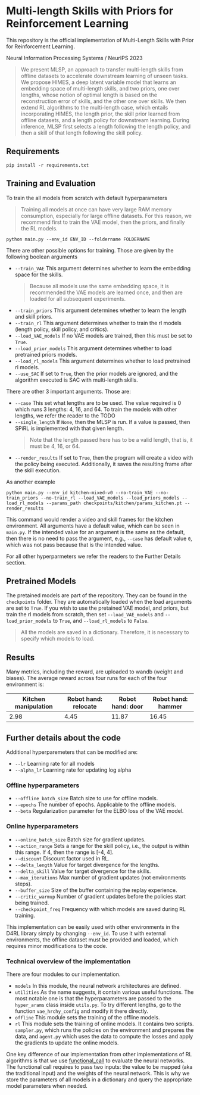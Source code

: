 # Multi-length Skills with Priors for Reinforcement Learning

This repository is the official implementation of Multi-Length Skills with Prior for Reinforcement Learning.  

Neural Information Processing Systems / NeurIPS 2023

> We present MLSP, an approach to transfer multi-length skills from offline datasets to accelerate downstream learning of unseen tasks. We propose HIMES, 
a deep latent variable model that learns an embedding space of multi-length skills, and two priors, one over lengths, whose notion of optimal length is 
based on the reconstruction error of skills, and the other one over skills. We then extend RL algorithms to the multi-length case, which entails 
incorporating HIMES, the length prior, the skill prior learned from offline datasets, and a length policy for downstream learning. During inference, MLSP
first selects a length following the length policy, and then a skill of that length following the skill policy.

## Requirements

```setup
pip install -r requirements.txt
```

## Training and Evaluation

To train the all models from scratch with default hyperparameters

> Training all models at once can have very large RAM memory consumption, especially for large offline datasets. For this reason, we recommend first to train the VAE model, then the priors, and finally the RL models.

```main
python main.py --env_id ENV_ID --foldername FOLDERNAME
```

There are other possible options for training. Those are given by the following boolean arguments

- `--train_VAE` This argument determines whether to learn the embedding space for the skills.
     > Because all models use the same embedding space, it is recommended the VAE models are learned once,
	 and then are loaded for all subsequent experiments. 
- `--train_priors` This argument determines whether to learn the length and skill priors.
- `--train_rl` This argument determines whether to train the rl models (length policy, skill policy, and critics).
- `--load_VAE_models` If no VAE models are trained, then this must be set to `True`.
- `--load_prior_models` This argument determines whether to load pretrained priors models.
- `--load_rl_models` This argument determines whether to load pretrained rl models.
- `--use_SAC` If set to `True`, then the prior models are ignored, and the algorithm executed is SAC with multi-length skills.

There are other 3 important arguments. Those are:

- `--case` This set what lengths are to be used. The value required is 0 which runs 3 lengths: 4, 16, and 64. To train the models with other lengths, we refer the reader to the TODO
- `--single_length` If `None`, then the MLSP is run. If a value is passed, then SPiRL is implemented with that given length.
     > Note that the length passed here has to be a valid length, that is, it must be 4, 16, or 64.
- `--render_results` If set to `True`, then the program will create a video with the policy being executed. Additionally, it saves the resulting frame after the skill execution.

As another example

```main
python main.py --env_id kitchen-mixed-v0 --no-train_VAE --no-train_priors --no-train_rl --load_VAE_models --load_priors_models --load_rl_models --params_path checkpoints/kitchen/params_kitchen.pt --render_results
```

This command would render a video and skill frames for the kitchen environment. All arguments have a default value, which can be seen in `main.py`. If the intended value for an argument is the same as the default, then there is no need to pass the argument, e.g., `--case` has default value `0`, which was not pass because that is the intended value.


For all other hyperparmeters we refer the readers to the Further Details section.


## Pretrained Models
The pretained models are part of the repository. They can be found in the `checkpoints` folder. They are automatically loaded when the load arguments are set to `True`. If you wish to use the pretained VAE model, and priors, but train the rl models from scratch, then set `--load_VAE_models` and `--load_prior_models` to `True`, and `--load_rl_models` to `False`.

> All the models are saved in a dictionary. Therefore, it is necessary to specify which models to load.


## Results

Many metrics, including the reward, are uploaded to wandb (weight and biases). The average reward across four runs for each of the four environment is:

| Kitchen manipulation | Robot hand: relocate | Robot hand: door | Robot hand: hammer|
| ------------------ |---------------- | -------------- | ----- |
| 2.98   |     4.45         |      11.87       |  16.45 |

## Further details about the code

Additional hyperparemeters that can be modified are:

- `--lr` Learning rate for all models
- `--alpha_lr` Learning rate for updating log alpha

### Offline hyperparameters
- `--offline_batch_size` Batch size to use for offline models.
- `--epochs` The number of epochs. Applicable to the offline models.
- `--beta` Regularization parameter for the ELBO loss of the VAE model.

### Online hyperparameters
- `--online_batch_size` Batch size for gradient updates.
- `--action_range` Sets a range for the skill policy, i.e., the output is within this range. If 4, then the range is [-4, 4].
- `--discount` Discount factor used in RL.
- `--delta_length` Value for target divergence for the lengths.
- `--delta_skill` Value for target divergence for the skills.
- `--max_iterations` Max number of gradient updates (not environments steps).
- `--buffer_size` Size of the buffer containing the replay experience.
- `--critic_warmup` Number of gradient updates before the policies start being trained.
- `--checkpoint_freq` Frequency with which models are saved during RL training.


This implementation can be easily used with other environments in the D4RL library simply by changing `--env_id`. To use it with external environments, the offline dataset must be provided and loaded, which requires minor modifications to the code. 

### Technical overview of the implementation

There are four modules to our implementation.

- `models` In this module, the neural network architectures are defined.
- `utilities` As the name suggests, it contain various useful functions. The most notable one is that the hyperparameters are passed to the `hyper_arams` class inside `utils.py`. To try different lengths, go to the function `vae_hrchy_config` and modify it there directly.
- `offline` This module sets the training of the offline models.
- `rl` This module sets the training of online models. It contains two scripts. `sampler.py`, which runs the policies on the environment and prepares the data, and `agent.py` which uses the data to compute the losses and apply the gradients to update the online models.


One key difference of our implementation from other implementations of RL algorithms is that we use [functional_call](https://pytorch.org/docs/stable/generated/torch.func.functional_call.html#torch.func.functional_call) to evaluate the neural networks. The functional call requires to pass two inputs: the value to be mapped (aka the traditional input) and the weights of the neural network. This is why we store the parameters of all models in a dictionary and query the appropriate model parameters when needed.
